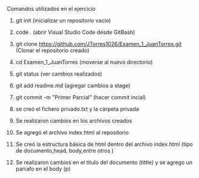 Comandos utilizados en el ejercicio

1. git init (inicializar un repositorio vacio)

2. code . (abrir Visual Studio Code desde GitBash)

3. git clone https://github.com/JTorres1026/Examen_1_JuanTorres.git (Clonar el repositorio creado)

4. cd Examen_1_JuanTorres (moverse al nuevo directorio)

5. git status (ver cambios realizados)

6. git add readme.md (agregar cambios a stage)

7. git commit -m "Primer Parcial" (hacer commit incial)

8. se creó el fichero privado.txt y la carpeta privada

9. Se realizaron cambios en los archivos creados

10. Se agregó el archivo index.html al repositorio

11. Se creó la estructura básica de html dentro del archivo index.html (tipo de documento,head, body,entre otros )

12. Se realizaron cambios en el titulo del documento (tittle) y se agrego un parrafo en el body (p)

